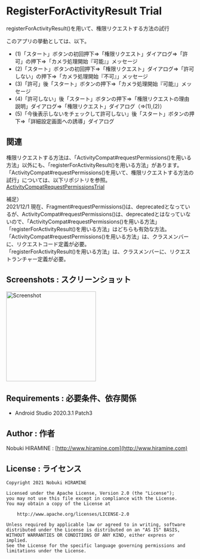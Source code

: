 # RegisterForActivityResult Trial
registerForActivityResult()を用いて、権限リクエストする方法の試行

このアプリの挙動としては、以下。
- (1)「スタート」ボタンの初回押下⇒「権限リクエスト」ダイアログ⇒「許可」の押下⇒「カメラ処理開始『可能』」メッセージ
- (2)「スタート」ボタンの初回押下⇒「権限リクエスト」ダイアログ⇒「許可しない」の押下⇒「カメラ処理開始『不可』」メッセージ
- (3)「許可」後「スタート」ボタンの押下⇒「カメラ処理開始『可能』」メッセージ
- (4)「許可しない」後「スタート」ボタンの押下⇒「権限リクエストの理由説明」ダイアログ⇒「権限リクエスト」ダイアログ（⇒(1),(2)）
- (5)「今後表示しないをチェックして許可しない」後「スタート」ボタンの押下⇒「詳細設定画面への誘導」ダイアログ

## 関連
権限リクエストする方法は、「ActivityCompat#requestPermissions()を用いる方法」以外にも、「registerForActivityResult()を用いる方法」があります。  
「ActivityCompat#requestPermissions()を用いて、権限リクエストする方法の試行」については、以下リポジトリを参照。  
[ActivityCompatRequestPermissionsTrial](https://github.com/nobukihiramine/ActivityCompatRequestPermissionsTrial)

補足）  
2021/12/1 現在、Fragment#requestPermissions()は、deprecatedとなっているが、ActivityCompat#requestPermissions()は、deprecatedとはなっていないので、「ActivityCompat#requestPermissions()を用いる方法」「registerForActivityResult()を用いる方法」はどちらも有効な方法。  
「ActivityCompat#requestPermissions()を用いる方法」は、クラスメンバーに、リクエストコード定義が必要。  
「registerForActivityResult()を用いる方法」は、クラスメンバーに、リクエストランチャー定義が必要。

## Screenshots : スクリーンショット
<img src="images/screenshot_anim01.gif" width="240" alt="Screenshot"/>

## Requirements : 必要条件、依存関係
- Android Studio 2020.3.1 Patch3

## Author : 作者
Nobuki HIRAMINE : [http://www.hiramine.com](http://www.hiramine.com)

## License : ライセンス
```
Copyright 2021 Nobuki HIRAMINE

Licensed under the Apache License, Version 2.0 (the "License");
you may not use this file except in compliance with the License.
You may obtain a copy of the License at

    http://www.apache.org/licenses/LICENSE-2.0

Unless required by applicable law or agreed to in writing, software
distributed under the License is distributed on an "AS IS" BASIS,
WITHOUT WARRANTIES OR CONDITIONS OF ANY KIND, either express or implied.
See the License for the specific language governing permissions and
limitations under the License.
```

